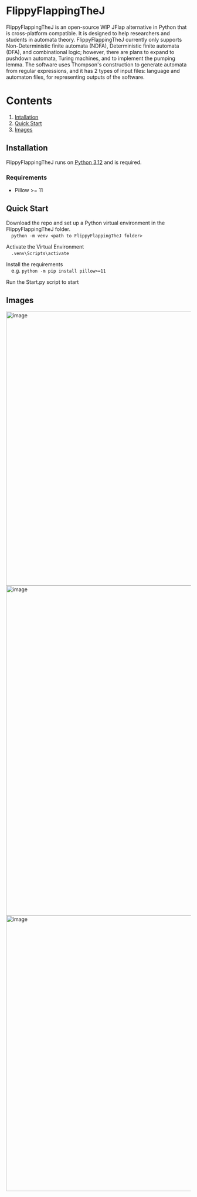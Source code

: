 # FlippyFlappingTheJ

FlippyFlappingTheJ is an open-source WIP JFlap alternative in Python that is cross-platform compatible. It is designed to help researchers and students in automata theory.
FlippyFlappingTheJ currently only supports Non-Deterministic finite automata (NDFA), Deterministic finite automata (DFA), and combinational logic; however, there are plans to expand to pushdown automata, Turing machines, and to implement the pumping lemma. The software uses Thompson's construction to generate automata from regular expressions, and it has 2 types of input files: language and automaton files, for representing outputs of the software.

# Contents
1. [Intallation](#Installation)
2. [Quick Start](#Quick_Start)
3. [Images](#Images)

## Installation<a name="Installation"></a>

FlippyFlappingTheJ runs on <a href="https://www.python.org/downloads/release/python-3120/">Python 3.12</a> and is required.

### Requirements
* Pillow >= 11

## Quick Start<a name="Quick_Start"></a>
Download the repo and set up a Python virtual environment in the FlippyFlappingTheJ folder.  
&emsp;`python -m venv <path to FlippyFlappingTheJ folder>`

Activate the Virtual Environment  
&emsp;`.venv\Scripts\activate`

Install the requirements  
&emsp;e.g. `python -m pip install pillow>=11`

Run the Start.py script to start

## Images<a name="Images"></a>

<img width="746" alt="image" src="https://github.com/user-attachments/assets/5e198612-5d7a-425e-aceb-121b8b22213c" />  
<img width="898" alt="image" src="https://github.com/user-attachments/assets/3889bc87-2ce1-4fac-9d8f-969598ad3537" />  
<img width="751" alt="image" src="https://github.com/user-attachments/assets/2f3248a2-734b-425f-a19f-2bb4dfc881ff" />

